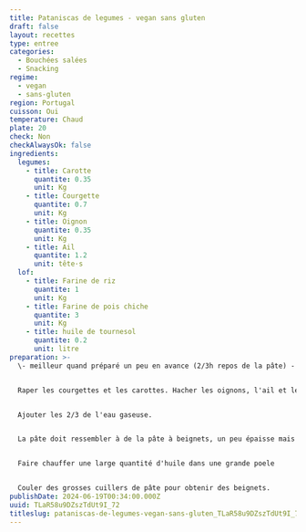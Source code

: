 ```yaml
---
title: Pataniscas de legumes - vegan sans gluten
draft: false
layout: recettes
type: entree
categories:
  - Bouchées salées
  - Snacking
regime:
  - vegan
  - sans-gluten
region: Portugal
cuisson: Oui
temperature: Chaud
plate: 20
check: Non
checkAlwaysOk: false
ingredients:
  legumes:
    - title: Carotte
      quantite: 0.35
      unit: Kg
    - title: Courgette
      quantite: 0.7
      unit: Kg
    - title: Oignon
      quantite: 0.35
      unit: Kg
    - title: Ail
      quantite: 1.2
      unit: tête·s
  lof:
    - title: Farine de riz
      quantite: 1
      unit: Kg
    - title: Farine de pois chiche
      quantite: 3
      unit: Kg
    - title: huile de tournesol
      quantite: 0.2
      unit: litre
preparation: >-
  \- meilleur quand préparé un peu en avance (2/3h repos de la pâte) -


  Raper les courgettes et les carottes. Hacher les oignons, l'ail et le persil. Dans un grand récipent, ajouter les épices et la levure au reste, bien mélanger. Ajouter la farine et remélanger jusqu'à avoir une texture homogène.


  Ajouter les 2/3 de l'eau gaseuse. 


  La pâte doit ressembler à de la pâte à beignets, un peu épaisse mais pas trop. Le dernier tiers d'eau pour rectifier.


  Faire chauffer une large quantité d'huile dans une grande poele


  Couler des grosses cuillers de pâte pour obtenir des beignets.
publishDate: 2024-06-19T00:34:00.000Z
uuid: TLaR58u9DZszTdUt9I_72
titleslug: pataniscas-de-legumes-vegan-sans-gluten_TLaR58u9DZszTdUt9I_72
---
```


